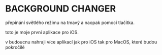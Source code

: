 # BACKGROUND CHANGER
přepínání světlého režimu na tmavý a naopak pomocí tlačítka.

toto je moje první aplikace pro iOS.

v budoucnu nahraji více aplikací jak pro iOS tak pro MacOS, které budou pokročilé
